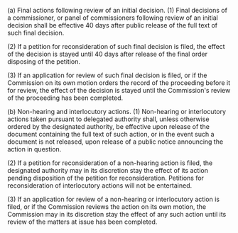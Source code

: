 (a) Final actions following review of an initial decision. (1) Final decisions of a commissioner, or panel of commissioners following review of an initial decision shall be effective 40 days after public release of the full text of such final decision.

(2) If a petition for reconsideration of such final decision is filed, the effect of the decision is stayed until 40 days after release of the final order disposing of the petition.

(3) If an application for review of such final decision is filed, or if the Commission on its own motion orders the record of the proceeding before it for review, the effect of the decision is stayed until the Commission's review of the proceeding has been completed.

(b) Non-hearing and interlocutory actions. (1) Non-hearing or interlocutory actions taken pursuant to delegated authority shall, unless otherwise ordered by the designated authority, be effective upon release of the document containing the full text of such action, or in the event such a document is not released, upon release of a public notice announcing the action in question.

(2) If a petition for reconsideration of a non-hearing action is filed, the designated authority may in its discretion stay the effect of its action pending disposition of the petition for reconsideration. Petitions for reconsideration of interlocutory actions will not be entertained.

(3) If an application for review of a non-hearing or interlocutory action is filed, or if the Commission reviews the action on its own motion, the Commission may in its discretion stay the effect of any such action until its review of the matters at issue has been completed.

